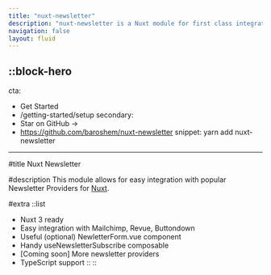 ```yaml
---
title: "nuxt-newsletter"
description: "nuxt-newsletter is a Nuxt module for first class integration with popular newsletter providers."
navigation: false
layout: fluid
---
```


::block-hero
---
cta:
  - Get Started
  - /getting-started/setup
secondary:
  - Star on GitHub →
  - https://github.com/baroshem/nuxt-newsletter
snippet: yarn add nuxt-newsletter
---

#title
Nuxt Newsletter

#description
This module allows for easy integration with popular Newsletter Providers for [Nuxt](https://v3.nuxtjs.org).


#extra
  ::list
- Nuxt 3 ready
- Easy integration with Mailchimp, Revue, Buttondown
- Useful (optional) NewletterForm.vue component
- Handy useNewsletterSubscribe composable
- [Coming soon] More newsletter providers
- TypeScript support
  ::
::
